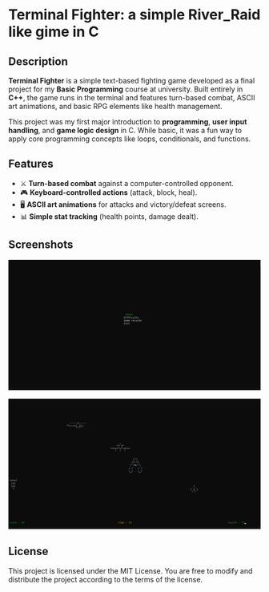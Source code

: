 # Terminal Fighter: a simple River_Raid like gime in C

## Description

**Terminal Fighter** is a simple text-based fighting game developed as a final project for my **Basic Programming** course at university. Built entirely in **C++**, the game runs in the terminal and features turn-based combat, ASCII art animations, and basic RPG elements like health management.

This project was my first major introduction to **programming**, **user input handling**, and **game logic design** in C. While basic, it was a fun way to apply core programming concepts like loops, conditionals, and functions.

## Features  
- ⚔️ **Turn-based combat** against a computer-controlled opponent.  
- 🎮 **Keyboard-controlled actions** (attack, block, heal).  
- 🖥️ **ASCII art animations** for attacks and victory/defeat screens.  
- 📊 **Simple stat tracking** (health points, damage dealt).  

## Screenshots

![Screenshots](https://github.com/kasrarezaee/Terminal-Fighter/blob/master/documents/screenshots/c_project.png)

![Screenshots](https://github.com/kasrarezaee/Terminal-Fighter/blob/master/documents/screenshots/c_project2.png)


## License

This project is licensed under the MIT License. You are free to modify and distribute the project according to the terms
of the license.
